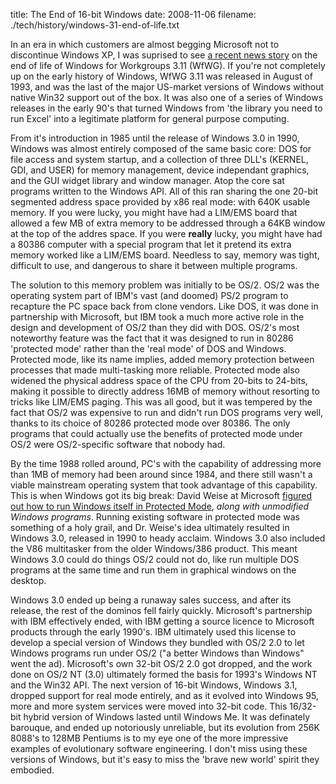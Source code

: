 title: The End of 16-bit Windows
date: 2008-11-06
filename: ./tech/history/windows-31-end-of-life.txt

In an era in which customers are almost begging Microsoft not to
discontinue Windows XP, I was suprised to see <a
href="http://arstechnica.com/news.ars/post/20081105-microsoft-puts-windows-3-11-for-workgroups-out-to-pasture.html">a
recent news story</a> on the end of life of Windows for Workgroups
3.11 (WfWG).  If you're not completely up on the early history of
Windows, WfWG 3.11 was released in August of 1993, and was the last of
the major US-market versions of Windows without native Win32 support
out of the box. It was also one of a series of Windows releases in the
early 90's that turned Windows from 'the library you need to run
Excel' into a legitimate platform for general purpose computing.

From it's introduction in 1985 until the release of Windows 3.0 in 1990, Windows was almost 
entirely composed of the same basic core: DOS for file access and system startup, and a 
collection of three DLL's (KERNEL, GDI, and USER) for memory management, device independant 
graphics, and the GUI widget library and window manager.  Atop the core sat programs 
written to the Windows API. All of this ran sharing the one 20-bit segmented address space 
provided by x86 real mode: with 640K usable memory.  If you were lucky, you might have had 
a LIM/EMS board that allowed a few MB of extra memory to be addressed through a 64KB window 
at the top of the addres space. If you were <b>really</b> lucky, you might have had a 80386 
computer with a special program that let it pretend its extra memory worked like a LIM/EMS 
board. Needless to say, memory was tight, difficult to use, and dangerous to share it 
between multiple programs.

The solution to this memory problem was initially to be OS/2. OS/2 was the operating system 
part of IBM's vast (and doomed) PS/2 program to recapture the PC space back from clone 
vendors. Like DOS, it was done in partnership with Microsoft, but IBM took a much more 
active role in the design and development of OS/2 than they did with DOS.  OS/2's most 
noteworthy feature was the fact that it was designed to run in 80286 'protected mode' 
rather than the 'real mode' of DOS and Windows. Protected mode, like its name implies, 
added memory protection between processes that made multi-tasking more reliable. Protected 
mode also widened the physical address space of the CPU from 20-bits to 24-bits, making it 
possible to directly address 16MB of memory without resorting to tricks like LIM/EMS 
paging. This was all good, but it was tempered by the fact that OS/2 was expensive to run 
and didn't run DOS programs very well, thanks to its choice of 80286 protected mode over 80386.
The only programs that could actually use the benefits of protected mode under OS/2 
were OS/2-specific software that nobody had.

By the time 1988 rolled around, PC's with the capability of addressing more than 1MB of 
memory had been around since 1984, and there still wasn't a viable mainstream operating 
system that took advantage of this capability. This is when Windows got its big break: 
David Weise at Microsoft <a 
href="http://blogs.msdn.com/larryosterman/archive/2005/02/02/365635.aspx">figured out how 
to run Windows itself in Protected Mode</a>, <i>along with unmodified Windows programs</i>. 
Running existing software in protected mode was something of a holy grail, and Dr. Weise's 
idea ultimately resulted in Windows 3.0, released in 1990 to heady acclaim. Windows 3.0 
also included the V86 multitasker from the older Windows/386 product. This meant Windows 
3.0 could do things OS/2 could not do, like run multiple DOS programs at the same time and 
run them in graphical windows on the desktop.

Windows 3.0 ended up being a runaway sales success, and after its release, the rest of the 
dominos fell fairly quickly. Microsoft's partnership with IBM effectively ended, with IBM 
getting a source licence to Microsoft products through the early 1990's. IBM ultimately 
used this license to develop a special version of Windows they bundled with OS/2 2.0 to let 
Windows programs run under OS/2 ("a better Windows than Windows" went the ad). Microsoft's 
own 32-bit OS/2 2.0 got dropped, and the work done on OS/2 NT (3.0) ultimately formed the 
basis for 1993's Windows NT and the Win32 API. The next version of 16-bit Windows, Windows 
3.1, dropped support for real mode entirely, and as it evolved into Windows 95, more and 
more system services were moved into 32-bit code. This 16/32-bit hybrid version of Windows 
lasted until Windows Me.  It was definately barouque, and ended up notoriously unreliable, 
but its evolution from 256K 8088's to 128MB Pentiums is to my eye one of the more 
impressive examples of evolutionary software engineering. I don't miss using these versions 
of Windows, but it's easy to miss the 'brave new world' spirit they embodied.

